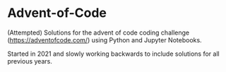 # Advent-of-Code

(Attempted) Solutions for the advent of code coding challenge (https://adventofcode.com/) using Python and Jupyter Notebooks.

Started in 2021 and slowly working backwards to include solutions for all previous years.
